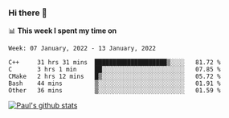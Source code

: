 ### Hi there 👋

📊 **This week I spent my time on**
<!--START_SECTION:waka-->
```text
Week: 07 January, 2022 - 13 January, 2022

C++     31 hrs 31 mins  ████████████████████▒░░░░   81.72 % 
C       3 hrs 1 min     ██░░░░░░░░░░░░░░░░░░░░░░░   07.85 % 
CMake   2 hrs 12 mins   █▒░░░░░░░░░░░░░░░░░░░░░░░   05.72 % 
Bash    44 mins         ▒░░░░░░░░░░░░░░░░░░░░░░░░   01.91 % 
Other   36 mins         ▒░░░░░░░░░░░░░░░░░░░░░░░░   01.59 % 
```
<!--END_SECTION:waka-->


[![Paul's github stats](https://github-readme-stats.vercel.app/api?username=mickeyouyou&theme=dracula&show_icons=true)](https://github.com/anuraghazra/github-readme-stats)
